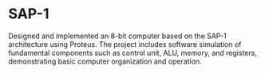 # SAP-1
Designed and implemented an 8-bit computer based on the SAP-1 architecture using Proteus. The project includes software simulation of fundamental components such as control unit, ALU, memory, and registers, demonstrating basic computer organization and operation.
